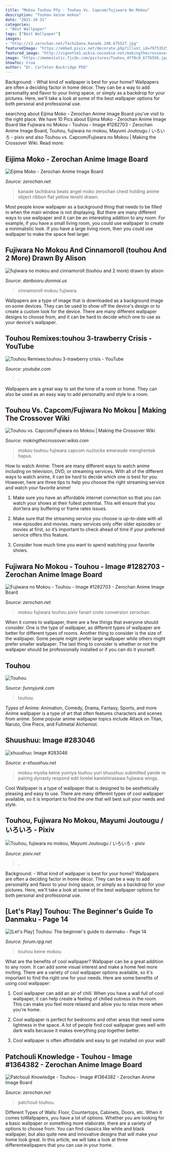 ```yaml
---
title: "Mokou Touhou Pfp - Touhou Vs. Capcom/fujiwara No Mokou"
description: "Touhou keine mokou"
date: "2021-10-31"
categories:
- "Best Wallpaper"
tags: ["Best Wallpaper"]
images:
- "http://s3.zerochan.net/Tachibana.Kanade.240.675527.jpg"
featuredImage: "https://embed.pixiv.net/decorate.php?illust_id=79753525"
featured_image: "http://vignette1.wikia.nocookie.net/makingthecrossover/images/0/04/Fujiwara.png/revision/latest?cb=20140907215616"
image: "https://memestatic.fjcdn.com/pictures/Touhou_4ff0c0_6776556.jpg"
ShowToc: true
author: "Dr. Carleton Buckridge PhD"
---
```



Background: - What kind of wallpaper is best for your home?
Wallpapers are often a deciding factor in home décor. They can be a way to add personality and flavor to your living space, or simply as a backdrop for your pictures. Here, we'll take a look at some of the best wallpaper options for both personal and professional use.

	

		
searching about Eijima Moko - Zerochan Anime Image Board you've visit to the right place. We have 10 Pics about Eijima Moko - Zerochan Anime Image Board like Fujiwara no Mokou - Touhou - Image #1282703 - Zerochan Anime Image Board, Touhou, fujiwara no mokou, Mayumi Joutougu / いろいろ - pixiv and also Touhou vs. Capcom/Fujiwara no Mokou | Making the Crossover Wiki. Read more:
		
    
## Eijima Moko - Zerochan Anime Image Board

<img loading=lazy src="http://s3.zerochan.net/Tachibana.Kanade.240.675527.jpg" onerror="this.onerror=null;this.src='https://tse2.mm.bing.net/th?id=OIP.gMb0DaMIN1oT1C4P7aPaqwAAAA&amp;pid=15.1';" alt="Eijima Moko - Zerochan Anime Image Board">

_Source: zerochan.net_

>kanade tachibana beats angel moko zerochan chest holding anime object ribbon flat yellow tenshi drawn. 

	

Most people know wallpaper as a background thing that needs to be filled in when the main window is not displaying. But there are many different ways to use wallpaper and it can be an interesting addition to any room. For example, if you have a small living room, you could use wallpaper to create a minimalistic look. If you have a large living room, then you could use wallpaper to make the space feel larger.

    
## Fujiwara No Mokou And Cinnamoroll (touhou And 2 More) Drawn By Alison

<img loading=lazy src="https://cdn.donmai.us/sample/ba/44/__fujiwara_no_mokou_and_cinnamoroll_touhou_and_2_more_drawn_by_alison_alison_air_lines__sample-ba44857ca6dfb44c5e7fa88691e7eee1.jpg" onerror="this.onerror=null;this.src='https://tse2.mm.bing.net/th?id=OIP.rTSGYq80bfdxv3vNhaXiSQHaKG&amp;pid=15.1';" alt="fujiwara no mokou and cinnamoroll (touhou and 2 more) drawn by alison">

_Source: danbooru.donmai.us_

>cinnamoroll mokou fujiwara. 

	

Wallpapers are a type of image that is downloaded as a background image on some devices. They can be used to show off the device's design or to create a custom look for the device. There are many different wallpaper designs to choose from, and it can be hard to decide which one to use as your device's wallpaper.

    
## Touhou Remixes:touhou 3-trawberry Crisis - YouTube

<img loading=lazy src="https://i.ytimg.com/vi/MUNb9F2uao0/hqdefault.jpg" onerror="this.onerror=null;this.src='https://tse4.mm.bing.net/th?id=OIP.yFj3s39HbOQ8asmRfN74LQHaFj&amp;pid=15.1';" alt="Touhou Remixes:touhou 3-trawberry crisis - YouTube">

_Source: youtube.com_

>. 

	

Wallpapers are a great way to set the tone of a room or home. They can also be used as an easy way to add personality and style to a room.

    
## Touhou Vs. Capcom/Fujiwara No Mokou | Making The Crossover Wiki

<img loading=lazy src="http://vignette1.wikia.nocookie.net/makingthecrossover/images/0/04/Fujiwara.png/revision/latest?cb=20140907215616" onerror="this.onerror=null;this.src='https://tse1.mm.bing.net/th?id=OIP.yI-JvbzAWENqUUMO8ltAqQHaIA&amp;pid=15.1';" alt="Touhou vs. Capcom/Fujiwara no Mokou | Making the Crossover Wiki">

_Source: makingthecrossover.wikia.com_

>mokou touhou fujiwara capcom nuzlocke emeraude menghentak hapus. 

	

How to watch Anime: There are many different ways to watch anime including on television, DVD, or streaming services.
With all of the different ways to watch anime, it can be hard to decide which one is best for you. However, here are three tips to help you choose the right streaming service and watch your favorite anime!
1. Make sure you have an affordable internet connection so that you can watch your shows at their fullest potential. This will ensure that you don’tera any buffering or frame rates issues.

2. Make sure that the streaming service you choose is up-to-date with all new episodes and movies. many services only offer older episodes or movies at first, so it’s important to check ahead of time if your preferred service offers this feature.

3. Consider how much time you want to spend watching your favorite shows.

    
## Fujiwara No Mokou - Touhou - Image #1282703 - Zerochan Anime Image Board

<img loading=lazy src="https://s1.zerochan.net/Fujiwara.no.Mokou.600.1282703.jpg" onerror="this.onerror=null;this.src='https://tse1.mm.bing.net/th?id=OIP.yNYayAC4cXDwfcynz1DR8wHaLX&amp;pid=15.1';" alt="Fujiwara no Mokou - Touhou - Image #1282703 - Zerochan Anime Image Board">

_Source: zerochan.net_

>mokou fujiwara touhou pixiv fanart crote conversion zerochan. 

	

When it comes to wallpaper, there are a few things that everyone should consider. One is the type of wallpaper, as different types of wallpaper are better for different types of rooms. Another thing to consider is the size of the wallpaper. Some people might prefer large wallpaper while others might prefer smaller wallpaper. The last thing to consider is whether or not the wallpaper should be professionally installed or if you can do it yourself.

    
## Touhou

<img loading=lazy src="https://memestatic.fjcdn.com/pictures/Touhou_4ff0c0_6776556.jpg" onerror="this.onerror=null;this.src='https://tse2.mm.bing.net/th?id=OIP.T_DArej_cA7S5CEPSDR1BgHaKQ&amp;pid=15.1';" alt="Touhou">

_Source: funnyjunk.com_

>touhou. 

	

Types of Anime: Animation, Comedy, Drama, Fantasy, Sports, and more
Anime wallpaper is a type of art that often features characters and scenes from anime. Some popular anime wallpaper topics include Attack on Titan, Naruto, One Piece, and Fullmetal Alchemist.

    
## Shuushuu: Image #283046

<img loading=lazy src="https://e-shuushuu.net/images/2010-05-26-283046.jpeg" onerror="this.onerror=null;this.src='https://tse4.mm.bing.net/th?id=OIP.z0Tt8wF0uTMfTT40aGpT6AHaFj&amp;pid=15.1';" alt="shuushuu: Image #283046">

_Source: e-shuushuu.net_

>mokou mystia keine yumiya touhou yuri shuushuu submitted yande re pairing dynasty respond edit lorelei kamishirasawa fujiwara wings. 

	

Cool Wallpaper is a type of wallpaper that is designed to be aesthetically pleasing and easy to use. There are many different types of cool wallpaper available, so it is important to find the one that will best suit your needs and style.

    
## Touhou, Fujiwara No Mokou, Mayumi Joutougu / いろいろ - Pixiv

<img loading=lazy src="https://embed.pixiv.net/decorate.php?illust_id=79753525" onerror="this.onerror=null;this.src='https://tse1.mm.bing.net/th?id=OIP.2bgQQeX3rB8jU20KnRbZmgHaD4&amp;pid=15.1';" alt="Touhou, fujiwara no mokou, Mayumi Joutougu / いろいろ - pixiv">

_Source: pixiv.net_

>. 

	

Background: - What kind of wallpaper is best for your home?
Wallpapers are often a deciding factor in home décor. They can be a way to add personality and flavor to your living space, or simply as a backdrop for your pictures. Here, we'll take a look at some of the best wallpaper options for both personal and professional use.

    
## [Let&#039;s Play] Touhou: The Beginner&#039;s Guide To Danmaku - Page 14

<img loading=lazy src="http://img.photobucket.com/albums/v72/GyppyGirl2021/Touhou/f9822e8bc034300174619dd9fb34bc76a3455585.png" onerror="this.onerror=null;this.src='https://tse4.mm.bing.net/th?id=OIP.raUZRgcMjDNCTH8adt0_SAHaGg&amp;pid=15.1';" alt="[Let&#039;s Play] Touhou: The beginner&#039;s guide to danmaku - Page 14">

_Source: forum.rpg.net_

>touhou keine mokou. 

	

What are the benefits of cool wallpaper?
Wallpaper can be a great addition to any room. It can add some visual interest and make a home feel more inviting. There are a variety of cool wallpaper options available, so it's important to find the right one for your needs. Here are some benefits of using cool wallpaper: 
1. Cool wallpaper can add an air of chill. When you have a wall full of cool wallpaper, it can help create a feeling of chilled outness in the room. This can make you feel more relaxed and allow you to relax more when you're home. 

2. Cool wallpaper is perfect for bedrooms and other areas that need some lightness in the space. A lot of people find cool wallpaper goes well with dark walls because it makes everything pop together better. 

3. Cool wallpaper is often affordable and easy to get installed on your wall!

    
## Patchouli Knowledge - Touhou - Image #1364382 - Zerochan Anime Image Board

<img loading=lazy src="https://s1.zerochan.net/Patchouli.Knowledge.600.1364382.jpg" onerror="this.onerror=null;this.src='https://tse4.mm.bing.net/th?id=OIP.F5PkH73CgJiL424Wdcr1YwHaHi&amp;pid=15.1';" alt="Patchouli Knowledge - Touhou - Image #1364382 - Zerochan Anime Image Board">

_Source: zerochan.net_

>patchouli touhou. 

	

Different Types of Walls: Floor, Countertops, Cabinets, Doors, etc.
When it comes toWallpapers, you have a lot of options. Whether you are looking for a basic wallpaper or something more elaborate, there are a variety of options to choose from. You can find classics like white and black wallpaper, but also quite new and innovative designs that will make your home look great. In this article, we will take a look at three differentwallpapers that you can use in your home.

